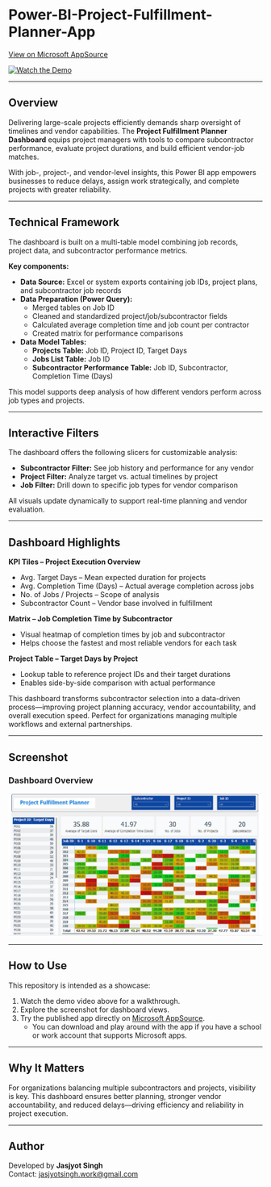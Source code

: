 # Power-BI-Project-Fulfillment-Planner-App  

[View on Microsoft AppSource](https://appsource.microsoft.com/en-us/product/power-bi/dhyeyconsultingservicespvtltd1584430919382.project-fulfillment-planner?tab=Overview)  

[![Watch the Demo](https://img.youtube.com/vi/DI4Zz4ET3DQ/0.jpg)](https://youtu.be/DI4Zz4ET3DQ?si=2oLnIy8KqKUeF10t)  

---

## Overview  

Delivering large-scale projects efficiently demands sharp oversight of timelines and vendor capabilities. The **Project Fulfillment Planner Dashboard** equips project managers with tools to compare subcontractor performance, evaluate project durations, and build efficient vendor-job matches.  

With job-, project-, and vendor-level insights, this Power BI app empowers businesses to reduce delays, assign work strategically, and complete projects with greater reliability.  

---

## Technical Framework  

The dashboard is built on a multi-table model combining job records, project data, and subcontractor performance metrics.  

**Key components:**  
- **Data Source:** Excel or system exports containing job IDs, project plans, and subcontractor job records  
- **Data Preparation (Power Query):**  
  - Merged tables on Job ID  
  - Cleaned and standardized project/job/subcontractor fields  
  - Calculated average completion time and job count per contractor  
  - Created matrix for performance comparisons  
- **Data Model Tables:**  
  - **Projects Table:** Job ID, Project ID, Target Days  
  - **Jobs List Table:** Job ID  
  - **Subcontractor Performance Table:** Job ID, Subcontractor, Completion Time (Days)  

This model supports deep analysis of how different vendors perform across job types and projects.  

---

## Interactive Filters  

The dashboard offers the following slicers for customizable analysis:  
- **Subcontractor Filter:** See job history and performance for any vendor  
- **Project Filter:** Analyze target vs. actual timelines by project  
- **Job Filter:** Drill down to specific job types for vendor comparison  

All visuals update dynamically to support real-time planning and vendor evaluation.  

---

## Dashboard Highlights  

**KPI Tiles – Project Execution Overview**  
- Avg. Target Days – Mean expected duration for projects  
- Avg. Completion Time (Days) – Actual average completion across jobs  
- No. of Jobs / Projects – Scope of analysis  
- Subcontractor Count – Vendor base involved in fulfillment  

**Matrix – Job Completion Time by Subcontractor**  
- Visual heatmap of completion times by job and subcontractor  
- Helps choose the fastest and most reliable vendors for each task  

**Project Table – Target Days by Project**  
- Lookup table to reference project IDs and their target durations  
- Enables side-by-side comparison with actual performance  

This dashboard transforms subcontractor selection into a data-driven process—improving project planning accuracy, vendor accountability, and overall execution speed. Perfect for organizations managing multiple workflows and external partnerships.  

---

## Screenshot  

### Dashboard Overview  
![Dashboard Overview](https://github.com/SuperfiedStudd/Power-BI-Project-Fulfillment-Planner-App/blob/main/docs/dashboard_overview.png?raw=true)  

---

## How to Use  

This repository is intended as a showcase:  
1. Watch the demo video above for a walkthrough.  
2. Explore the screenshot for dashboard views.  
3. Try the published app directly on [Microsoft AppSource](https://appsource.microsoft.com/en-us/product/power-bi/dhyeyconsultingservicespvtltd1584430919382.project-fulfillment-planner?tab=Overview).  
   - You can download and play around with the app if you have a school or work account that supports Microsoft apps.  

---

## Why It Matters  

For organizations balancing multiple subcontractors and projects, visibility is key. This dashboard ensures better planning, stronger vendor accountability, and reduced delays—driving efficiency and reliability in project execution.  

---

## Author  

Developed by **Jasjyot Singh**  
Contact: jasjyotsingh.work@gmail.com  
